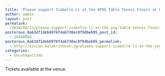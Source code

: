```yaml
---
title: 'Please support Isabelle Li at the #YOG Table Tennis Finals at 6:30 pm this evening at the Indoor Stadium'
author: admin
layout: post
permalink:
  /2010/08/23/please-support-isabelle-li-at-the-yog-table-tennis-finals-at-630-pm-this-evening-at-the-indoor-stadium/
posterous_8a63df1deb6976f4a6730ec8f9dbeb95_post_id:
  - 26400894
posterous_8a63df1deb6976f4a6730ec8f9dbeb95_permalink:
  - http://vivian.balakrishnan.sg/please-support-isabelle-li-at-the-yog-table-t
categories:
  - Uncategorized
---
```

<p>Tickets available at the venue.</p>
